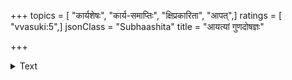 +++
topics = [ "कार्यशेषः", "कार्य-समाप्तिः", "क्षिप्रकारिता", "आपत्",]
ratings = [ "vvasuki:5",]
jsonClass = "Subhaashita"
title = "आयत्यां गुणदोषज्ञः"

+++

<details><summary>Text</summary>

आयत्यां गुणदोषज्ञः तदात्वे क्षिप्रनिश्चयः।  
अतीते कार्यशेषज्ञो विपदा नाभिभूयते॥
</details>
